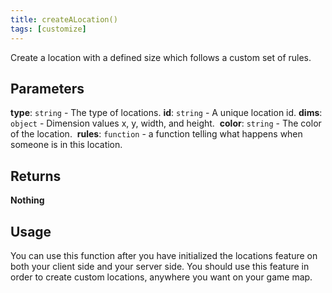 ```yaml
---
title: createALocation()
tags: [customize]
---
```

Create a location with a defined size which follows a custom set of rules.
## Parameters
**type**: `string` - The type of locations.
​
**id**: `string` - A unique location id.
​
**dims**: `object` - Dimension values x, y, width, and height.
​
**color**: `string` - The color of the location.
​
**rules**: `function` - a function telling what happens when someone is in this location.
## Returns
**Nothing**
## Usage
You can use this function after you have initialized the locations feature on both your client side and your server side. You should use this feature in order to create custom locations, anywhere you want on your game map.
